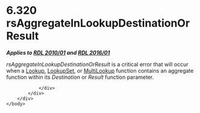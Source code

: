 <html dir="LTR" xmlns:mshelp="http://msdn.microsoft.com/mshelp" xmlns:ddue="http://ddue.schemas.microsoft.com/authoring/2003/5" xmlns:xlink="http://www.w3.org/1999/xlink" xmlns:tool="http://www.microsoft.com/tooltip">
    <head>
        <meta http-equiv="Content-Type" content="text/html; CHARSET=utf-8"></meta>
        <meta name="save" content="history"></meta>
        <title>6.320 rsAggregateInLookupDestinationOrResult</title>
        <xml>
            <mshelp:toctitle title="6.320 rsAggregateInLookupDestinationOrResult"></mshelp:toctitle>
            <mshelp:rltitle title="[MS-RDL]: rsAggregateInLookupDestinationOrResult"></mshelp:rltitle>
            <mshelp:keyword index="A" term="25c0e0e8-463f-4dfc-8be9-861c834ab719"></mshelp:keyword>
            <mshelp:attr name="DCSext.ContentType" value="open specification"></mshelp:attr>
            <mshelp:attr name="AssetID" value="25c0e0e8-463f-4dfc-8be9-861c834ab719"></mshelp:attr>
            <mshelp:attr name="TopicType" value="kbRef"></mshelp:attr>
            <mshelp:attr name="DCSext.Title" value="[MS-RDL]: rsAggregateInLookupDestinationOrResult" />
        </xml>
    </head>
    <body>
        <div id="header">
            <h1 class="heading">6.320 rsAggregateInLookupDestinationOrResult</h1>
        </div>
        <div id="mainSection">
            <div id="mainBody">
                <div id="allHistory" class="saveHistory"></div>
                <div id="sectionSection0" class="section" name="collapseableSection">
                    

<p><b><i>Applies to </i></b><a href="3428e690-a348-4ec7-8a6a-8efb42d2cdee.html"><b><i>RDL 2010/01</i></b></a><b><i>
and </i></b><a href="52ce3983-2bfc-4e72-9359-42aaf5fe4509.html"><b><i>RDL 2016/01</i></b></a></p>

<p><i>rsAggregateInLookupDestinationOrResult</i> is a critical
error that will occur when a <a href="f7cfa0a3-695f-496c-ac72-e4f865e2803a.html">Lookup</a>,
<a href="def44c38-e9cc-449b-87fc-72a95ef1c8fb.html">LookupSet</a>, or <a href="5b2699f6-8b46-40d7-9a92-0d23132d3d08.html">MultiLookup</a> function
contains an aggregate function within its <i>Destination</i> or <i>Result</i>
function parameter.</p>


                </div>
            </div>
        </div>
    </body>
</html>